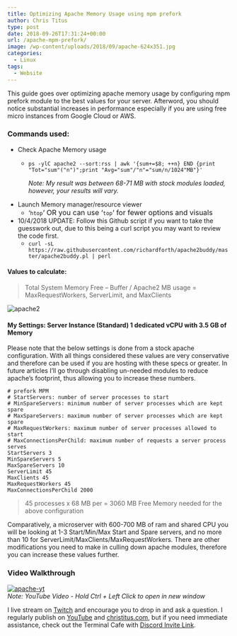 ```yaml
---
title: Optimizing Apache Memory Usage using mpm prefork
author: Chris Titus
type: post
date: 2018-09-26T17:31:24+00:00
url: /apache-mpm-prefork/
image: /wp-content/uploads/2018/09/apache-624x351.jpg
categories:
  - Linux
tags:
  - Website
---
```

This guide goes over optimizing apache memory usage by configuring mpm prefork module to the best values for your server. Afterword, you should notice substantial increases in performance especially if you are using free micro instances from Google Cloud or AWS.<!--more-->

### Commands used:

  * Check Apache Memory usage 
      * `ps -ylC apache2 --sort:rss | awk '{sum+=$8; ++n} END {print "Tot="sum"("n")";print "Avg="sum"/"n"="sum/n/1024"MB"}'`
  
        _Note: My result was between 68-71 MB with stock modules loaded, however, your results will vary._ 
  * Launch Memory manager/resource viewer 
      * &#8216;`htop`<span style="font-size: 1rem;">&#8216; OR you can use &#8216;</span>`top`<span style="font-size: 1rem;">&#8216; for fewer options and visuals</span>
  * 10/4/2018 UPDATE: Follow this Github script if you want to take the guesswork out, due to this being a curl script you may want to review the code first. 
      * `curl -sL https://raw.githubusercontent.com/richardforth/apache2buddy/master/apache2buddy.pl | perl`

#### Values to calculate:

> Total System Memory Free &#8211; Buffer / Apache2 MB usage = MaxRequestWorkers, ServerLimit, and MaxClients

![apache2](/wp-content/uploads/2018/09/apache2.png)

#### My Settings: Server Instance (Standard) 1 dedicated vCPU with 3.5 GB of Memory

Please note that the below settings is done from a stock apache configuration. With all things considered these values are very conservative and therefore can be used if you are hosting with these specs or greater. In future articles I&#8217;ll go through disabling un-needed modules to reduce apache&#8217;s footprint, thus allowing you to increase these numbers.

```
# prefork MPM
# StartServers: number of server processes to start
# MinSpareServers: minimum number of server processes which are kept spare
# MaxSpareServers: maximum number of server processes which are kept spare
# MaxRequestWorkers: maximum number of server processes allowed to start
# MaxConnectionsPerChild: maximum number of requests a server process serves
StartServers 3
MinSpareServers 5
MaxSpareServers 10
ServerLimit 45
MaxClients 45
MaxRequestWorkers 45
MaxConnectionsPerChild 2000
```
> 45 processes x 68 MB per = 3060 MB Free Memory needed for the above configuration

Comparatively, a microserver with 600-700 MB of ram and shared CPU you will be looking at 1-3 Start/Min/Max Start and Spare servers, and no more than 10 for ServerLimit/MaxClients/MaxRequestWorkers. There are other modifications you need to make in culling down apache modules, therefore you can increase these values further.

### Video Walkthrough

[![apache-yt](https://img.youtube.com/vi/uGugeHVEeiU/0.jpg)](https://www.youtube.com/watch?v=uGugeHVEeiU)  
_Note: YouTube Video - Hold Ctrl + Left Click to open in new window_

I live stream on [Twitch][1] and encourage you to drop in and ask a question. I regularly publish on [YouTube][2] and [christitus.com][3], but if you need immediate assistance, check out the Terminal Cafe with [Discord Invite Link][4].

 [1]: https://twitch.tv/christitustech
 [2]: https://www.youtube.com/c/ChrisTitusTech
 [3]: https://www.christitus.com/
 [4]: https://www.christitus.com/discord

